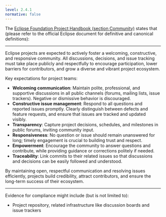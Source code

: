 ```yaml
---
level: 2.4.1
normative: false
---
```


The [Eclipse Foundation Project Handbook (section Community)](https://www.eclipse.org/projects/handbook/#community) states that (please refer to the official Eclipse document for definitive and canonical definitions):

---

Eclipse projects are expected to actively foster a welcoming, constructive, and responsive community. All discussions, decisions, and issue tracking must take place publicly and respectfully to encourage participation, lower barriers for contributors, and grow a diverse and vibrant project ecosystem.

Key expectations for project teams:

* __Welcoming communication__: Maintain polite, professional, and supportive discussions in all public channels (forums, mailing lists, issue trackers). Negative or dismissive behavior is discouraged.
* __Constructive issue management__: Respond to all questions and reported issues promptly. Clearly distinguish between defects and feature requests, and ensure that issues are tracked and updated visibly.
* __Transparency__: Capture project decisions, schedules, and milestones in public forums, inviting community input.
* __Responsiveness__: No question or issue should remain unanswered for long; timely engagement is crucial to building trust and respect.
* __Empowerment__: Encourage the community to answer questions and contribute, while providing guidance or corrections politely if needed.
* __Traceability__: Link commits to their related issues so that discussions and decisions can be easily followed and understood.

By maintaining open, respectful communication and resolving issues efficiently, projects build credibility, attract contributors, and ensure the long-term success of their ecosystem.

---

Evidence for compliance might include (but is not limited to):

* Project repository, related infrastructure like discussion boards and issue trackers
